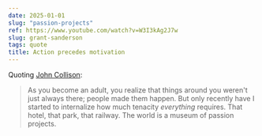 ```yaml
---
date: 2025-01-01
slug: "passion-projects"
ref: https://www.youtube.com/watch?v=W3I3kAg2J7w
slug: grant-sanderson
tags: quote
title: Action precedes motivation
---
```


Quoting [John Collison](https://twitter.com/collision/status/1529452415346302976):

> As you become an adult, you realize that things around you weren't just always there; people made them happen. But only recently have I started to internalize how much tenacity *everything* requires. That hotel, that park, that railway. The world is a museum of passion projects.
